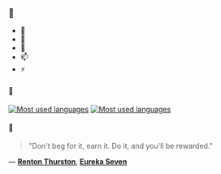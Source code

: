 ### 👋

- 🔭
- 🌱
- 💬
- 📫
- ⚡

#### 🧏

[![Most used languages](https://github-readme-stats-aynah.vercel.app/api/top-langs/?username=aynh&theme=solarized-dark&langs_count=6&layout=compact&hide_title=true)](https://github.com/anuraghazra/github-readme-stats#gh-dark-mode-only)
[![Most used languages](https://github-readme-stats-aynah.vercel.app/api/top-langs/?username=aynh&theme=solarized-light&langs_count=6&layout=compact&hide_title=true)](https://github.com/anuraghazra/github-readme-stats#gh-light-mode-only)

#### 💬

> "Don't beg for it, earn it. Do it, and you'll be rewarded."

&mdash; [**Renton Thurston**](https://myanimelist.net/character.php?q=Renton%20Thurston&cat=character), [**Eureka Seven**](https://myanimelist.net/search/all?q=Eureka%20Seven&cat=all)
